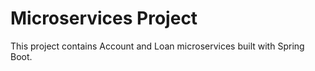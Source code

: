 # Microservices Project

This project contains Account and Loan microservices built with Spring Boot.